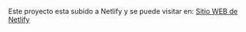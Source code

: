 Este proyecto esta subido a Netlify y se puede visitar en:
[Sitio WEB de Netlify](https://clima-practica.netlify.app/)
